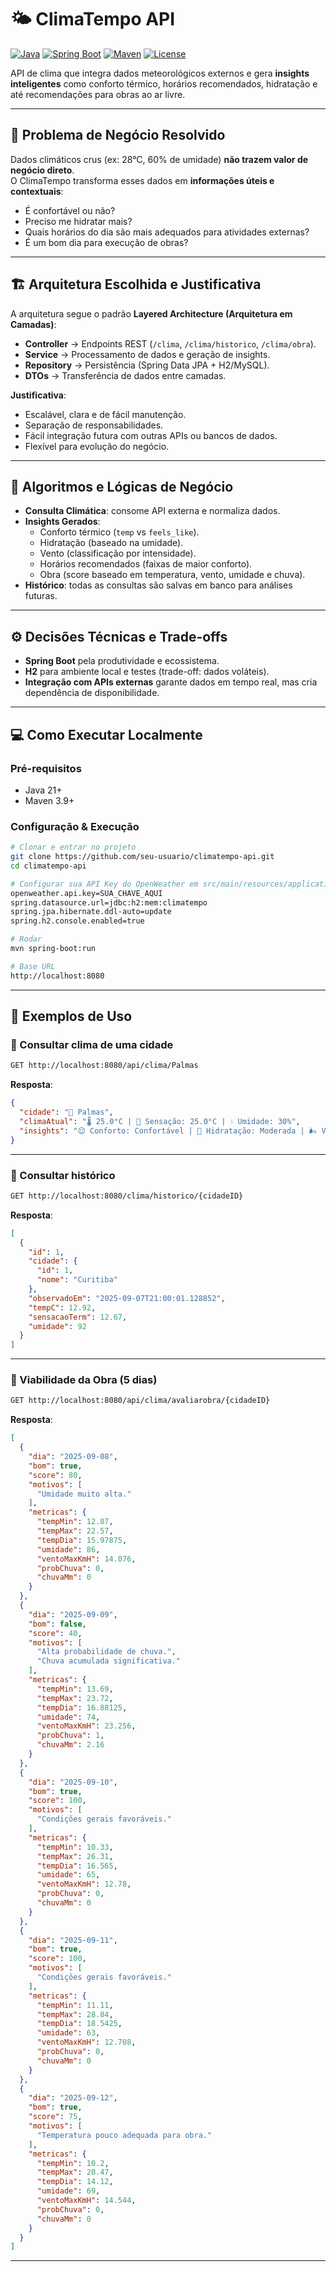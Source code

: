 # 🌤️ ClimaTempo API

[![Java](https://img.shields.io/badge/Java-21-red)](https://openjdk.org/projects/jdk/21/)
[![Spring Boot](https://img.shields.io/badge/SpringBoot-3.3-brightgreen)](https://spring.io/projects/spring-boot)
[![Maven](https://img.shields.io/badge/Maven-3.9+-blue)](https://maven.apache.org/)
[![License](https://img.shields.io/badge/license-MIT-lightgrey)](LICENSE)

API de clima que integra dados meteorológicos externos e gera **insights inteligentes** como conforto térmico, horários recomendados, hidratação e até recomendações para obras ao ar livre.

---

## 📌 Problema de Negócio Resolvido
Dados climáticos crus (ex: 28°C, 60% de umidade) **não trazem valor de negócio direto**.  
O ClimaTempo transforma esses dados em **informações úteis e contextuais**:

- É confortável ou não?  
- Preciso me hidratar mais?  
- Quais horários do dia são mais adequados para atividades externas?  
- É um bom dia para execução de obras?  

---

## 🏗️ Arquitetura Escolhida e Justificativa
A arquitetura segue o padrão **Layered Architecture (Arquitetura em Camadas)**:

- **Controller** → Endpoints REST (`/clima`, `/clima/historico`, `/clima/obra`).  
- **Service** → Processamento de dados e geração de insights.  
- **Repository** → Persistência (Spring Data JPA + H2/MySQL).  
- **DTOs** → Transferência de dados entre camadas.  

**Justificativa**:
- Escalável, clara e de fácil manutenção.  
- Separação de responsabilidades.  
- Fácil integração futura com outras APIs ou bancos de dados.  
- Flexível para evolução do negócio.  

---

## 🤖 Algoritmos e Lógicas de Negócio
- **Consulta Climática**: consome API externa e normaliza dados.  
- **Insights Gerados**:
  - Conforto térmico (`temp` vs `feels_like`).  
  - Hidratação (baseado na umidade).  
  - Vento (classificação por intensidade).  
  - Horários recomendados (faixas de maior conforto).  
  - Obra (score baseado em temperatura, vento, umidade e chuva).  
- **Histórico**: todas as consultas são salvas em banco para análises futuras.  

---

## ⚙️ Decisões Técnicas e Trade-offs
- **Spring Boot** pela produtividade e ecossistema.  
- **H2** para ambiente local e testes (trade-off: dados voláteis).  
- **Integração com APIs externas** garante dados em tempo real, mas cria dependência de disponibilidade.  

---

## 💻 Como Executar Localmente

### Pré-requisitos
- Java 21+  
- Maven 3.9+  

### Configuração & Execução
```bash
# Clonar e entrar no projeto
git clone https://github.com/seu-usuario/climatempo-api.git
cd climatempo-api

# Configurar sua API Key do OpenWeather em src/main/resources/application.properties
openweather.api.key=SUA_CHAVE_AQUI
spring.datasource.url=jdbc:h2:mem:climatempo
spring.jpa.hibernate.ddl-auto=update
spring.h2.console.enabled=true

# Rodar
mvn spring-boot:run

# Base URL
http://localhost:8080
```

---

## 🧪 Exemplos de Uso

### 🔎 Consultar clima de uma cidade
```bash
GET http://localhost:8080/api/clima/Palmas
```
**Resposta**:
```json
{
  "cidade": "📍 Palmas",
  "climaAtual": "🌡️ 25.0°C | 🤔 Sensação: 25.0°C | 💧 Umidade: 30%",
  "insights": "😌 Conforto: Confortável | 🥤 Hidratação: Moderada | 🌬️ Vento: Normal | ⏰ Horários: 08:00–10:00"
}
```

---

### 📜 Consultar histórico
```bash
GET http://localhost:8080/clima/historico/{cidadeID}
```
**Resposta**:
```json
[
  {
    "id": 1,
    "cidade": {
      "id": 1,
      "nome": "Curitiba"
    },
    "observadoEm": "2025-09-07T21:00:01.128852",
    "tempC": 12.92,
    "sensacaoTerm": 12.67,
    "umidade": 92
  }
]
```

---

### 🧱 Viabilidade da Obra (5 dias)
```bash
GET http://localhost:8080/api/clima/avaliarobra/{cidadeID}
```

**Resposta**:
```json
[
  {
    "dia": "2025-09-08",
    "bom": true,
    "score": 80,
    "motivos": [
      "Umidade muito alta."
    ],
    "metricas": {
      "tempMin": 12.87,
      "tempMax": 22.57,
      "tempDia": 15.97875,
      "umidade": 86,
      "ventoMaxKmH": 14.076,
      "probChuva": 0,
      "chuvaMm": 0
    }
  },
  {
    "dia": "2025-09-09",
    "bom": false,
    "score": 40,
    "motivos": [
      "Alta probabilidade de chuva.",
      "Chuva acumulada significativa."
    ],
    "metricas": {
      "tempMin": 13.69,
      "tempMax": 23.72,
      "tempDia": 16.88125,
      "umidade": 74,
      "ventoMaxKmH": 23.256,
      "probChuva": 1,
      "chuvaMm": 2.16
    }
  },
  {
    "dia": "2025-09-10",
    "bom": true,
    "score": 100,
    "motivos": [
      "Condições gerais favoráveis."
    ],
    "metricas": {
      "tempMin": 10.33,
      "tempMax": 26.31,
      "tempDia": 16.565,
      "umidade": 65,
      "ventoMaxKmH": 12.78,
      "probChuva": 0,
      "chuvaMm": 0
    }
  },
  {
    "dia": "2025-09-11",
    "bom": true,
    "score": 100,
    "motivos": [
      "Condições gerais favoráveis."
    ],
    "metricas": {
      "tempMin": 11.11,
      "tempMax": 28.84,
      "tempDia": 18.5425,
      "umidade": 63,
      "ventoMaxKmH": 12.708,
      "probChuva": 0,
      "chuvaMm": 0
    }
  },
  {
    "dia": "2025-09-12",
    "bom": true,
    "score": 75,
    "motivos": [
      "Temperatura pouco adequada para obra."
    ],
    "metricas": {
      "tempMin": 10.2,
      "tempMax": 20.47,
      "tempDia": 14.12,
      "umidade": 69,
      "ventoMaxKmH": 14.544,
      "probChuva": 0,
      "chuvaMm": 0
    }
  }
]
```

---
